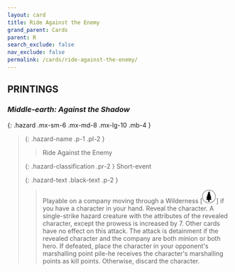 ```yaml
---
layout: card
title: Ride Against the Enemy
grand_parent: Cards
parent: R
search_exclude: false
nav_exclude: false
permalink: /cards/ride-against-the-enemy/
---
```


## PRINTINGS


### _Middle-earth: Against the Shadow_

{: .hazard .mx-sm-6 .mx-md-8 .mx-lg-10 .mb-4 }
> {: .hazard-name .p-1 .pl-2 }
> > <div class="hazard-mp"></div>
> > <div class="card-name">Ride Against the Enemy</div>
>
> {: .hazard-classification .pr-2 }
> Short-event
>
> {: .hazard-text .black-text .p-2 }
> > Playable on a company moving through a Wilderness \[![](/assets/images/wilderness.svg)] if you have a character in your hand. Reveal the character. A single-strike hazard creature with the attributes of the revealed character, except the prowess is increased by 7. Other cards have no effect on this attack. The attack is detainment if the revealed character and the company are both minion or both hero. If defeated, place the character in your opponent's marshalling point pile-he receives the character's marshalling points as kill points. Otherwise, discard the character. 
>
